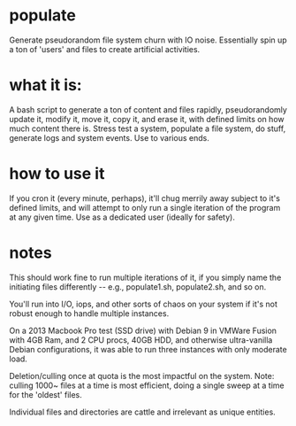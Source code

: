 # populate

Generate pseudorandom file system churn with IO noise. Essentially spin up a ton of 'users' and files to create artificial activities.

# what it is:

A bash script to generate a ton of content and files rapidly, pseudorandomly update it, modify it, move it, copy it, and erase it, with defined limits on how much content there is. Stress test a system, populate a file system, do stuff, generate logs and system events. Use to various ends. 

# how to use it

If you cron it (every minute, perhaps), it'll chug merrily away subject to it's defined limits, and will attempt to only run a single iteration of the program at any given time. Use as a dedicated user (ideally for safety).

# notes

This should work fine to run multiple iterations of it, if you simply name the initiating files differently -- e.g., populate1.sh, populate2.sh, and so on. 

You'll run into I/O, iops, and other sorts of chaos on your system if it's not robust enough to handle multiple instances. 

On a 2013 Macbook Pro test (SSD drive) with Debian 9 in VMWare Fusion with 4GB Ram, and 2 CPU procs, 40GB HDD, and otherwise ultra-vanilla Debian configurations, it was able to run three instances with only moderate load. 

Deletion/culling once at quota is the most impactful on the system. Note: culling 1000~ files at a time is most efficient, doing a single sweep at a time for the 'oldest' files. 

Individual files and directories are cattle and irrelevant as unique entities. 

###
